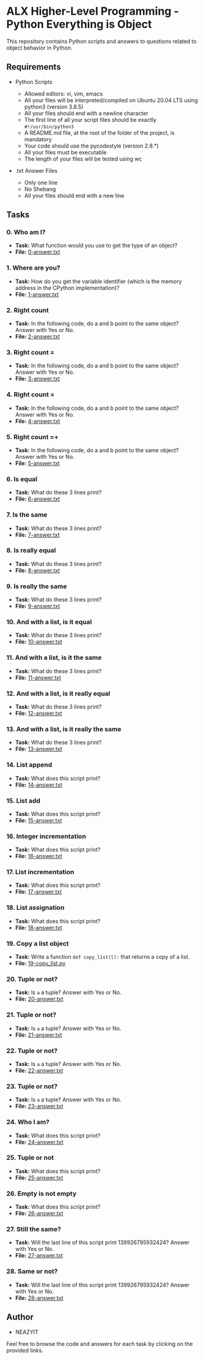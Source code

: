 # ALX Higher-Level Programming - Python Everything is Object

This repository contains Python scripts and answers to questions related to object behavior in Python.

## Requirements

- Python Scripts
  - Allowed editors: vi, vim, emacs
  - All your files will be interpreted/compiled on Ubuntu 20.04 LTS using python3 (version 3.8.5)
  - All your files should end with a newline character
  - The first line of all your script files should be exactly `#!/usr/bin/python3`
  - A README.md file, at the root of the folder of the project, is mandatory
  - Your code should use the pycodestyle (version 2.8.*)
  - All your files must be executable
  - The length of your files will be tested using wc

- .txt Answer Files
  - Only one line
  - No Shebang
  - All your files should end with a new line

## Tasks

### 0. Who am I?
- **Task:** What function would you use to get the type of an object?
- **File:** [0-answer.txt](https://github.com/NEAZYIT/alx-higher_level_programming/blob/master/0x09-python-everything_is_object/0-answer.txt)

### 1. Where are you?
- **Task:** How do you get the variable identifier (which is the memory address in the CPython implementation)?
- **File:** [1-answer.txt](https://github.com/alx-higher_level_programming/0x09-python-everything_is_object/blob/main/1-answer.txt)

### 2. Right count
- **Task:** In the following code, do a and b point to the same object? Answer with Yes or No.
- **File:** [2-answer.txt](https://github.com/alx-higher_level_programming/0x09-python-everything_is_object/blob/main/2-answer.txt)

### 3. Right count =
- **Task:** In the following code, do a and b point to the same object? Answer with Yes or No.
- **File:** [3-answer.txt](https://github.com/alx-higher_level_programming/0x09-python-everything_is_object/blob/main/3-answer.txt)

### 4. Right count =
- **Task:** In the following code, do a and b point to the same object? Answer with Yes or No.
- **File:** [4-answer.txt](https://github.com/alx-higher_level_programming/0x09-python-everything_is_object/blob/main/4-answer.txt)

### 5. Right count =+
- **Task:** In the following code, do a and b point to the same object? Answer with Yes or No.
- **File:** [5-answer.txt](https://github.com/alx-higher_level_programming/0x09-python-everything_is_object/blob/main/5-answer.txt)

### 6. Is equal
- **Task:** What do these 3 lines print?
- **File:** [6-answer.txt](https://github.com/alx-higher_level_programming/0x09-python-everything_is_object/blob/main/6-answer.txt)

### 7. Is the same
- **Task:** What do these 3 lines print?
- **File:** [7-answer.txt](https://github.com/alx-higher_level_programming/0x09-python-everything_is_object/blob/main/7-answer.txt)

### 8. Is really equal
- **Task:** What do these 3 lines print?
- **File:** [8-answer.txt](https://github.com/alx-higher_level_programming/0x09-python-everything_is_object/blob/main/8-answer.txt)

### 9. Is really the same
- **Task:** What do these 3 lines print?
- **File:** [9-answer.txt](https://github.com/alx-higher_level_programming/0x09-python-everything_is_object/blob/main/9-answer.txt)

### 10. And with a list, is it equal
- **Task:** What do these 3 lines print?
- **File:** [10-answer.txt](https://github.com/alx-higher_level_programming/0x09-python-everything_is_object/blob/main/10-answer.txt)

### 11. And with a list, is it the same
- **Task:** What do these 3 lines print?
- **File:** [11-answer.txt](https://github.com/alx-higher_level_programming/0x09-python-everything_is_object/blob/main/11-answer.txt)

### 12. And with a list, is it really equal
- **Task:** What do these 3 lines print?
- **File:** [12-answer.txt](https://github.com/alx-higher_level_programming/0x09-python-everything_is_object/blob/main/12-answer.txt)

### 13. And with a list, is it really the same
- **Task:** What do these 3 lines print?
- **File:** [13-answer.txt](https://github.com/alx-higher_level_programming/0x09-python-everything_is_object/blob/main/13-answer.txt)

### 14. List append
- **Task:** What does this script print?
- **File:** [14-answer.txt](https://github.com/alx-higher_level_programming/0x09-python-everything_is_object/blob/main/14-answer.txt)

### 15. List add
- **Task:** What does this script print?
- **File:** [15-answer.txt](https://github.com/alx-higher_level_programming/0x09-python-everything_is_object/blob/main/15-answer.txt)

### 16. Integer incrementation
- **Task:** What does this script print?
- **File:** [16-answer.txt](https://github.com/alx-higher_level_programming/0x09-python-everything_is_object/blob/main/16-answer.txt)

### 17. List incrementation
- **Task:** What does this script print?
- **File:** [17-answer.txt](https://github.com/alx-higher_level_programming/0x09-python-everything_is_object/blob/main/17-answer.txt)

### 18. List assignation
- **Task:** What does this script print?
- **File:** [18-answer.txt](https://github.com/alx-higher_level_programming/0x09-python-everything_is_object/blob/main/18-answer.txt)

### 19. Copy a list object
- **Task:** Write a function `def copy_list(l):` that returns a copy of a list.
- **File:** [19-copy_list.py](https://github.com/alx-higher_level_programming/0x09-python-everything_is_object/blob/main/19-copy_list.py)

### 20. Tuple or not?
- **Task:** Is `a` a tuple? Answer with Yes or No.
- **File:** [20-answer.txt](https://github.com/alx-higher_level_programming/0x09-python-everything_is_object/blob/main/20-answer.txt)

### 21. Tuple or not?
- **Task:** Is `a` a tuple? Answer with Yes or No.
- **File:** [21-answer.txt](https://github.com/alx-higher_level_programming/0x09-python-everything_is_object/blob/main/21-answer.txt)

### 22. Tuple or not?
- **Task:** Is `a` a tuple? Answer with Yes or No.
- **File:** [22-answer.txt](https://github.com/alx-higher_level_programming/0x09-python-everything_is_object/blob/main/22-answer.txt)

### 23. Tuple or not?
- **Task:** Is `a` a tuple? Answer with Yes or No.
- **File:** [23-answer.txt](https://github.com/alx-higher_level_programming/0x09-python-everything_is_object/blob/main/23-answer.txt)

### 24. Who I am?
- **Task:** What does this script print?
- **File:** [24-answer.txt](https://github.com/alx-higher_level_programming/0x09-python-everything_is_object/blob/main/24-answer.txt)

### 25. Tuple or not
- **Task:** What does this script print?
- **File:** [25-answer.txt](https://github.com/alx-higher_level_programming/0x09-python-everything_is_object/blob/main/25-answer.txt)

### 26. Empty is not empty
- **Task:** What does this script print?
- **File:** [26-answer.txt](https://github.com/alx-higher_level_programming/0x09-python-everything_is_object/blob/main/26-answer.txt)

### 27. Still the same?
- **Task:** Will the last line of this script print 139926795932424? Answer with Yes or No.
- **File:** [27-answer.txt](https://github.com/alx-higher_level_programming/0x09-python-everything_is_object/blob/main/27-answer.txt)

### 28. Same or not?
- **Task:** Will the last line of this script print 139926795932424? Answer with Yes or No.
- **File:** [28-answer.txt](https://github.com/alx-higher_level_programming/0x09-python-everything_is_object/blob/main/28-answer.txt)

## Author

- NEAZYIT


Feel free to browse the code and answers for each task by clicking on the provided links.
